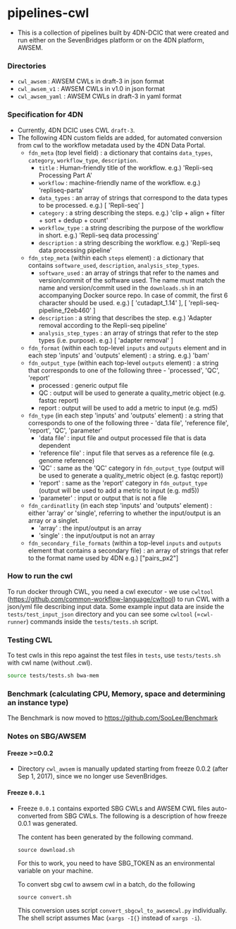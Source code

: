 # pipelines-cwl
* This is a collection of pipelines built by 4DN-DCIC that were created and run either on the SevenBridges platform or on the 4DN platform, AWSEM.

### Directories
* `cwl_awsem` : AWSEM CWLs in draft-3 in json format
* `cwl_awsem_v1` : AWSEM CWLs in v1.0 in json format
* `cwl_awsem_yaml` : AWSEM CWLs in draft-3 in yaml format

### Specification for 4DN
* Currently, 4DN DCIC uses CWL `draft-3`.
* The following 4DN custom fields are added, for automated conversion from cwl to the workflow metadata used by the 4DN Data Portal.
  * `fdn_meta` (top level field) : a dictionary that contains `data_types`, `category`, `workflow_type`, `description`.
    * `title` : Human-friendly title of the workflow. e.g.) 'Repli-seq Processing Part A'
    * `workflow` : machine-friendly name of the workflow. e.g.) 'repliseq-parta'
    * `data_types` : an array of strings that correspond to the data types to be processed. e.g.) [ 'Repli-seq' ]
    * `category` : a string describing the steps. e.g.) 'clip + align + filter + sort + dedup + count'
    * `workflow_type` : a string describing the purpose of the workflow in short. e.g.) 'Repli-seq data processing'
    * `description` : a string describing the workflow. e.g.) 'Repli-seq data processing pipeline'
  * `fdn_step_meta` (within each `steps` element) : a dictionary that contains `software_used`, `description`, `analysis_step_types`.
    * `software_used` : an array of strings that refer to the names and version/commit of the software used. The name must match the name and version/commit used in the `downloads.sh` in an accompanying Docker source repo. In case of commit, the first 6 character should be used. e.g.) [ 'cutadapt_1.14' ], [ 'repli-seq-pipeline_f2eb460' ]
    * `description` : a string that describes the step. e.g.) 'Adapter removal according to the Repli-seq pipeline'
    * `analysis_step_types` : an array of strings that refer to the step types (i.e. purpose). e.g.) [ 'adapter removal' ]
  * `fdn_format` (within each top-level `inputs` and `outputs` element and in each step 'inputs' and 'outputs' element) : a string. e.g.) 'bam'
  * `fdn_output_type` (within each top-level `outputs` element) : a string that corresponds to one of the following three - 'processed', 'QC', 'report'
    * processed : generic output file
    * QC : output will be used to generate a quality_metric object (e.g. fastqc report)
    * report : output will be used to add a metric to input (e.g. md5)
  * `fdn_type` (in each step 'inputs' and 'outputs' element) : a string that corresponds to one of the following three - 'data file', 'reference file', 'report', 'QC', 'parameter'
    * 'data file' : input file and output processed file that is data dependent
    * 'reference file' : input file that serves as a reference file (e.g. genome reference)
    * 'QC' : same as the 'QC' category in `fdn_output_type` (output will be used to generate a quality_metric object (e.g. fastqc report))
    * 'report' : same as the 'report' category in `fdn_output_type` (output will be used to add a metric to input (e.g. md5))
    * 'parameter' : input or output that is not a file
  * `fdn_cardinatlity` (in each step 'inputs' and 'outputs' element) : either 'array' or 'single', referring to whether the input/output is an array or a singlet.
    * 'array' : the input/output is an array
    * 'single' : the input/output is not an array
  * `fdn_secondary_file_formats`  (within a top-level `inputs` and `outputs` element that contains a secondary file) : an array of strings that refer to the format name used by 4DN e.g.) ["pairs_px2"]


### How to run the cwl
To run docker through CWL, you need a cwl executor - we use `cwltool` (https://github.com/common-workflow-language/cwltool) to run CWL with a json/yml file describing input data. Some example input data are inside the `tests/test_input_json` directory and you can see some `cwltool` (=`cwl-runner`) commands inside the `tests/tests.sh` script.


### Testing CWL
To test cwls in this repo against the test files in `tests`, use `tests/tests.sh` with cwl name (without .cwl).
```bash
source tests/tests.sh bwa-mem
```

### Benchmark (calculating CPU, Memory, space and determining an instance type)
The Benchmark is now moved to https://github.com/SooLee/Benchmark


### Notes on SBG/AWSEM

#### Freeze >=0.0.2
* Directory `cwl_awsem` is manually updated starting from freeze 0.0.2 (after Sep 1, 2017), since we no longer use SevenBridges.

#### Freeze `0.0.1` 
* Freeze `0.0.1` contains exported SBG CWLs and AWSEM CWL files auto-converted from SBG CWLs. The following is a description of how freeze 0.0.1 was generated.

    The content has been generated by the following command.
    ```
    source download.sh 
    ```
    For this to work, you need to have SBG_TOKEN as an environmental variable on your machine.



    To convert sbg cwl to awsem cwl in a batch, do the following
    ```
    source convert.sh
    ```
    This conversion uses script `convert_sbgcwl_to_awsemcwl.py` individually.
    The shell script assumes Mac (`xargs -I{}` instead of `xargs -i`).



